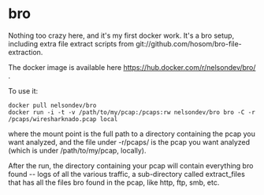 # bro
Nothing too crazy here, and it's my first docker work. It's a bro setup, including extra file extract scripts from git://github.com/hosom/bro-file-extraction.

The docker image is available here https://hub.docker.com/r/nelsondev/bro/ . 

To use it:
```
docker pull nelsondev/bro
docker run -i -t -v /path/to/my/pcap:/pcaps:rw nelsondev/bro bro -C -r /pcaps/wiresharknado.pcap local
```

where the mount point is the full path to a directory containing the pcap you want analyzed, and the file under -r/pcaps/ is the pcap you want analyzed (which is under /path/to/my/pcap, locally).

After the run, the directory containing your pcap will contain everything bro found -- logs of all the various traffic, a sub-directory called extract_files that has all the files bro found in the pcap, like http, ftp, smb, etc.
